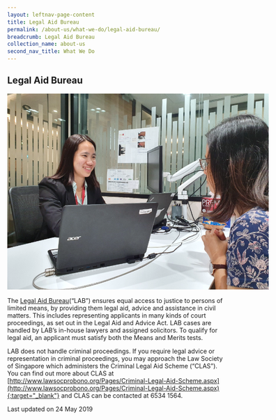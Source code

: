 ```yaml
---
layout: leftnav-page-content
title: Legal Aid Bureau
permalink: /about-us/what-we-do/legal-aid-bureau/
breadcrumb: Legal Aid Bureau
collection_name: about-us
second_nav_title: What We Do
---
```


<style> 
 .image {width: 600px;} 
 .image img {max-width: 100%;} 
</style>

Legal Aid Bureau
---

<div class="image"><img src="/images/legal-aid-bureau.png/"></div>

The [Legal Aid Bureau](https://lab.mlaw.gov.sg/)(“LAB”) ensures equal access to justice to persons of limited means, by providing them legal aid, advice and assistance in civil matters. This includes representing applicants in many kinds of court proceedings, as set out in the Legal Aid and Advice Act. LAB cases are handled by LAB’s in-house lawyers and assigned solicitors. To qualify for legal aid, an applicant must satisfy both the Means and Merits tests.

LAB does not handle criminal proceedings. If you require legal advice or representation in criminal proceedings, you may approach the Law Society of Singapore which administers the Criminal Legal Aid Scheme (“CLAS”). You can find out more about CLAS at [http://www.lawsocprobono.org/Pages/Criminal-Legal-Aid-Scheme.aspx](http://www.lawsocprobono.org/Pages/Criminal-Legal-Aid-Scheme.aspx){:target="_blank"} and CLAS can be contacted at 6534 1564. 

<p class="right-side-updated">Last updated on 24 May 2019</p>
